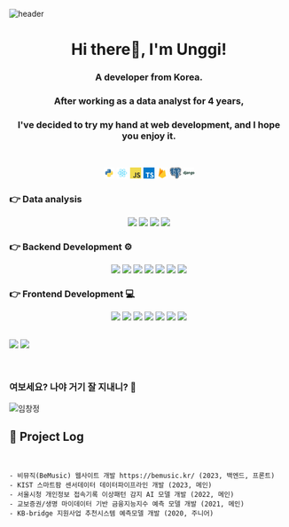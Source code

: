 ![header](<https://capsule-render.vercel.app/api?&color=4DD9F7&type=Waving=000000&height=150&section=header&text=(ㅇ____ㅇ)==3&fontColor=ffffff&fontSize=70&animation=fadeIn&fontAlignY=55>)

<h1 align="center">Hi there👋, I'm Unggi!</h1>
<h3 align="center">A developer from Korea. </h3>
<h3 align="center">After working as a data analyst for 4 years, </h3> 
<h3 align="center">I've decided to try my hand at web development, and I hope you enjoy it.</h3>

   <br/>

<p align="center">
<code><img height="20" alt="python" src="https://raw.githubusercontent.com/github/explore/5c058a388828bb5fde0bcafd4bc867b5bb3f26f3/topics/python/python.png"></code>
<code><img height="20" alt="react" src="https://raw.githubusercontent.com/github/explore/80688e429a7d4ef2fca1e82350fe8e3517d3494d/topics/react/react.png"></code>
<code><img height="20" alt="javascript" src="https://raw.githubusercontent.com/github/explore/80688e429a7d4ef2fca1e82350fe8e3517d3494d/topics/javascript/javascript.png"></code>
<code><img height="20" alt="typescript" src="https://raw.githubusercontent.com/github/explore/80688e429a7d4ef2fca1e82350fe8e3517d3494d/topics/typescript/typescript.png"></code>
<code><img height="20" alt="firebase" src="https://raw.githubusercontent.com/github/explore/80688e429a7d4ef2fca1e82350fe8e3517d3494d/topics/firebase/firebase.png"></code>
<code><img height="20" alt="postgresql" src="https://raw.githubusercontent.com/github/explore/80688e429a7d4ef2fca1e82350fe8e3517d3494d/topics/postgresql/postgresql.png"></code>
<code><img height="20" alt="django" src="https://raw.githubusercontent.com/github/explore/80688e429a7d4ef2fca1e82350fe8e3517d3494d/topics/django/django.png"></code>

<h3>👉 Data analysis</h3>
  <p align="center">
  <img height='25em' src="https://img.shields.io/badge/Statistic-FF6C37?style=for-the-badge&logo=python&logoColor=white" />
    <img height='25em' src="https://img.shields.io/badge/ML-0078D4?style=for-the-badge&logo=python&logoColor=white" />
    <img height='25em' src="https://img.shields.io/badge/DL-4EAA25?style=for-the-badge&logo=Python&logoColor=white" />
    <!-- <img height='25em' src="https://img.shields.io/badge/Figma-F24E1E?style=for-the-badge&logo=figma&logoColor=white" /> -->
    <!-- <img height='25em' src="https://img.shields.io/badge/Adobe%20Photoshop-31A8FF?style=for-the-badge&logo=Adobe%20Photoshop&logoColor=black" /> -->
    <!-- <img height='25em' src="https://img.shields.io/badge/Adobe%20Illustrator-FF9A00?style=for-the-badge&logo=adobe%20illustrator&logoColor=white" /> -->
    <!-- <img height='25em' src="https://img.shields.io/badge/blender-%23F5792A.svg?style=for-the-badge&logo=blender&logoColor=white" /> -->
    <!-- <img height='25em' src="https://img.shields.io/badge/Unity-100000?style=for-the-badge&logo=unity&logoColor=white" /> -->
    <img height='25em' src="https://img.shields.io/badge/Google_Cloud-FF9900?style=for-the-badge&logo=googlecloud&logoColor=white" />
    <!-- <img height='25em' src="https://img.shields.io/badge/Linux-FCC624?style=for-the-badge&logo=linux&logoColor=black" /> -->
    <!-- <img height='25em' src="https://img.shields.io/badge/GIT-E44C30?style=for-the-badge&logo=git&logoColor=white" /> -->
    <!-- <img height='25em' src="https://img.shields.io/badge/Arduino-00979D?style=for-the-badge&logo=Arduino&logoColor=white" /> -->

<h3>👉 Backend Development ⚙️</h3>
  <p align="center">
  <img height='25em' src="https://img.shields.io/badge/firebase-ffca28?style=for-the-badge&logo=firebase&logoColor=black" />
  <img height='25em' src="https://img.shields.io/badge/Django-092E20?style=for-the-badge&logo=django&logoColor=green" />
    <img height='25em' src="https://img.shields.io/badge/Node.js-339933?style=for-the-badge&logo=nodedotjs&logoColor=white" />
    <img height='25em' src="https://img.shields.io/badge/Postman-FF6C37?style=for-the-badge&logo=Postman&logoColor=white" />
    <!-- <img height='25em' src="https://img.shields.io/badge/GraphQl-E10098?style=for-the-badge&logo=graphql&logoColor=white" /> -->
    <img height='25em' src="https://img.shields.io/badge/MySQL-005C84?style=for-the-badge&logo=mysql&logoColor=white" />
    <img height='25em' src="https://img.shields.io/badge/MongoDB-4EA94B?style=for-the-badge&logo=mongodb&logoColor=white" />
    <img height='25em' src="https://img.shields.io/badge/PostgreSQL-316192?style=for-the-badge&logo=postgresql&logoColor=white" />
    <!-- <img height='25em' src="https://img.shields.io/badge/redis-%23DD0031.svg?&style=for-the-badge&logo=redis&logoColor=white" /> -->
    <!-- <img height='25em' src="https://img.shields.io/badge/Laravel-FF2D20?style=for-the-badge&logo=laravel&logoColor=white" /> -->
    <!-- <img height='25em' src="https://img.shields.io/badge/Codeigniter-EF4223?style=for-the-badge&logo=codeigniter&logoColor=white" /> -->
    <!-- <img height='25em' src="https://img.shields.io/badge/.NET-512BD4?style=for-the-badge&logo=dotnet&logoColor=white" /> -->
    <!-- <img height='25em' src="https://img.shields.io/badge/Electron-2B2E3A?style=for-the-badge&logo=electron&logoColor=9FEAF9" /> -->
    <!-- <img height='25em' src="https://img.shields.io/badge/Ruby_on_Rails-CC0000?style=for-the-badge&logo=ruby-on-rails&logoColor=white" /> -->
    <!-- <img height='25em' src="https://img.shields.io/badge/Heroku-430098?style=for-the-badge&logo=heroku&logoColor=white" /> -->
  </p>

<h3>👉 Frontend Development 💻</h3>
  <p align="center">
    <img height='25em' src="https://img.shields.io/badge/React-20232A?style=for-the-badge&logo=react&logoColor=61DAFB" />
    <!-- <img height='25em' src="https://img.shields.io/badge/next.js-000000?style=for-the-badge&logo=nextdotjs&logoColor=white" /> -->
    <!-- <img height='25em' src="https://img.shields.io/badge/nuxt.js-00C58E?style=for-the-badge&logo=nuxtdotjs&logoColor=white" /> -->
    <!-- <img height='25em' src="https://img.shields.io/badge/Redux-593D88?style=for-the-badge&logo=redux&logoColor=white" /> -->
    <!-- <img height='25em' src="https://img.shields.io/badge/Vue.js-35495E?style=for-the-badge&logo=vuedotjs&logoColor=4FC08D" /> -->
    <!-- <img height='25em' src="https://img.shields.io/badge/Angular-DD0031?style=for-the-badge&logo=angular&logoColor=white" /> -->
    <!-- <img height='25em' src="https://img.shields.io/badge/Android_Studio-3DDC84?style=for-the-badge&logo=android-studio&logoColor=white" /> -->
    <!-- <img height='25em' src="https://img.shields.io/badge/React_Native-20232A?style=for-the-badge&logo=react&logoColor=61DAFB" /> -->
    <!-- <img height='25em' src="https://img.shields.io/badge/Flutter-02569B?style=for-the-badge&logo=flutter&logoColor=white" /> -->
    <!-- <img height='25em' src="https://img.shields.io/badge/Material%20UI-007FFF?style=for-the-badge&logo=mui&logoColor=white" /> -->
    <img height='25em' src="https://img.shields.io/badge/Chakra--UI-319795?style=for-the-badge&logo=chakra-ui&logoColor=white" />
    <img height='25em' src="https://img.shields.io/badge/HTML5-E34F26?style=for-the-badge&logo=html5&logoColor=white" />
    <img height='25em' src="https://img.shields.io/badge/CSS3-1572B6?style=for-the-badge&logo=css3&logoColor=white" />
    <img height='25em' src="https://img.shields.io/badge/Sass-CC6699?style=for-the-badge&logo=sass&logoColor=white" />
    <img height='25em' src="https://img.shields.io/badge/Tailwind_CSS-38B2AC?style=for-the-badge&logo=tailwind-css&logoColor=white" />
    <img height='25em' src="https://img.shields.io/badge/Figma-F24E1E?style=for-the-badge&logo=figma&logoColor=white" />
    <!-- <img height='25em' src="https://img.shields.io/badge/Bootstrap-563D7C?style=for-the-badge&logo=bootstrap&logoColor=white" /> -->
    <!-- <img height='25em' src="https://img.shields.io/badge/Webpack-8DD6F9?style=for-the-badge&logo=Webpack&logoColor=white" /> -->
    <!-- <img height='25em' src="https://img.shields.io/badge/Babel-F9DC3E?style=for-the-badge&logo=babel&logoColor=white" /> -->
    <!-- <img height='25em' src="https://img.shields.io/badge/Qt-41CD52?style=for-the-badge&logo=qt&logoColor=white" /> -->
  </p>

<br/>
  <a href="https://business-analytics.tistory.com/"><img src="https://img.shields.io/badge/Blog-0078D4?style=for-the-badge&logo=medium&logoColor=white"></a>
  <a href="mailto:woongki90@gmail.com"><img src="https://img.shields.io/badge/mail-EA4335?style=for-the-badge&logo=gmail&logoColor=white"></a>
</p>

   <br/>

### 여보세요? 나야 거기 잘 지내니? 🤙

<img width="480" alt="임창정" src="https://firebasestorage.googleapis.com/v0/b/test-d8760.appspot.com/o/ezgif.com-video-to-gif.gif?alt=media&token=cd930f4a-5b34-4311-a782-a3483da101be" >


<br/>

## 📝 Project Log

  <br/>

```
- 비뮤직(BeMusic) 웹사이트 개발 https://bemusic.kr/ (2023, 백엔드, 프론트)
- KIST 스마트팜 센서데이터 데이터파이프라인 개발 (2023, 메인)
- 서울시청 개인정보 접속기록 이상패턴 감지 AI 모델 개발 (2022, 메인)
- 교보증권/생명 마이데이터 기반 금융지능지수 예측 모델 개발 (2021, 메인)
- KB-bridge 지원사업 추천시스템 예측모델 개발 (2020, 주니어)

```
